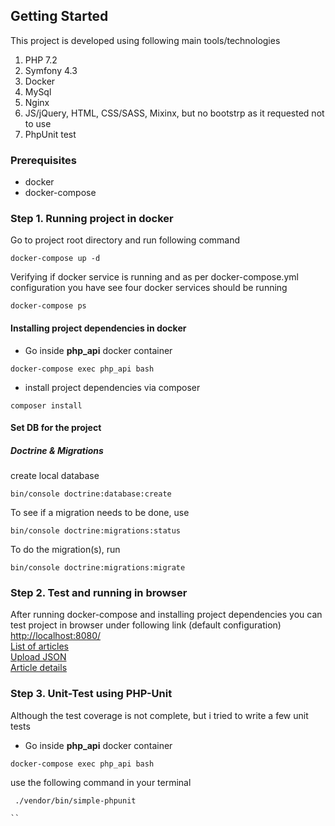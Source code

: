 ## Getting Started
This project is developed using following main tools/technologies
1. PHP 7.2
2. Symfony 4.3
3. Docker
4. MySql
5. Nginx
6. JS/jQuery, HTML, CSS/SASS, Mixinx, but no bootstrp as it requested not to use  
7. PhpUnit test


### Prerequisites

* docker
* docker-compose
 

### Step 1. Running project in docker
Go to project root directory and run following command 
```
docker-compose up -d
```

Verifying if docker service is running and as per docker-compose.yml configuration you have see four docker
services should be running 
```
docker-compose ps
```


#### Installing project dependencies in docker
* Go inside **php_api** docker container 
```
docker-compose exec php_api bash
```

* install project dependencies via composer
```
composer install
```

#### Set DB for the project

##### Doctrine & Migrations
create local database
```
bin/console doctrine:database:create
```

To see if a migration needs to be done, use
```
bin/console doctrine:migrations:status
```

To do the migration(s), run
```
bin/console doctrine:migrations:migrate
```

### Step 2. Test and running in browser
After running docker-compose and installing project dependencies you can test project in browser under 
following link (default configuration)  
[http://localhost:8080/](http://localhost:8080/)  
[List of articles](http://localhost:8080/articles)  
[Upload JSON](http://localhost:8080/upload)  
[Article details](http://localhost:8080/article/jbl-pulse-3-im-test-1.html)


### Step 3. Unit-Test using PHP-Unit
Although the test coverage is not complete, but i tried to write a few unit tests 
* Go inside **php_api** docker container 
```
docker-compose exec php_api bash
```

use the following command in your terminal
```
 ./vendor/bin/simple-phpunit

``